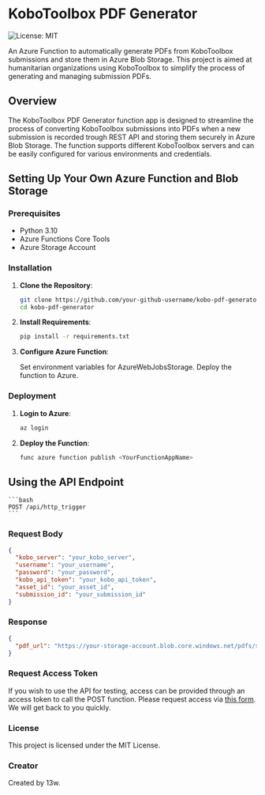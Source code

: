 # KoboToolbox PDF Generator

![License: MIT](https://img.shields.io/badge/License-MIT-yellow.svg)

An Azure Function to automatically generate PDFs from KoboToolbox submissions and store them in Azure Blob Storage. This project is aimed at humanitarian organizations using KoboToolbox to simplify the process of generating and managing submission PDFs.

## Overview

The KoboToolbox PDF Generator function app is designed to streamline the process of converting KoboToolbox submissions into PDFs when a new submission is recorded trough REST API and storing them securely in Azure Blob Storage. The function supports different KoboToolbox servers and can be easily configured for various environments and credentials.

## Setting Up Your Own Azure Function and Blob Storage

### Prerequisites

- Python 3.10
- Azure Functions Core Tools
- Azure Storage Account

### Installation

1. **Clone the Repository**:
    ```bash
    git clone https://github.com/your-github-username/kobo-pdf-generator.git
    cd kobo-pdf-generator
    ```

2. **Install Requirements**:
    ```bash
    pip install -r requirements.txt
    ```

3. **Configure Azure Function**:

    Set environment variables for AzureWebJobsStorage.
    Deploy the function to Azure.

### Deployment

1. **Login to Azure**:
    ```bash
    az login
    ```

2. **Deploy the Function**:
    ```bash
    func azure function publish <YourFunctionAppName>
    ```

## Using the API Endpoint
    ```bash
    POST /api/http_trigger
    ```

### Request Body

```json
{
  "kobo_server": "your_kobo_server",
  "username": "your_username",
  "password": "your_password",
  "kobo_api_token": "your_kobo_api_token",
  "asset_id": "your_asset_id",
  "submission_id": "your_submission_id"
}
```
### Response
```json
{
  "pdf_url": "https://your-storage-account.blob.core.windows.net/pdfs/submission_id.pdf"
}
```

### Request Access Token

If you wish to use the API for testing, access can be provided through an access token to call the POST function. Please request access via [this form](https://forms.gle/N3Z2yKSa5ERNzjHNA). We will get back to you quickly.

### License
This project is licensed under the MIT License.

### Creator
Created by 13w.